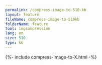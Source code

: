 ```yaml
---
permalink: /compress-image-to-510-kb
layout: feature
fileName: compress-image-to-510kb
folderName: feature
tool: imgcompression
lang: en
size: 510
type: kb
---
```


{%- include compress-image-to-X.html -%}
